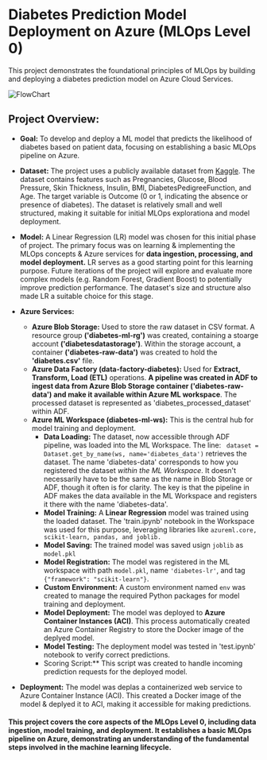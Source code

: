 # Diabetes Prediction Model Deployment on Azure (MLOps Level 0)

This project demonstrates the foundational principles of MLOps by building and deploying a diabetes prediction model on Azure Cloud Services.

![FlowChart](https://github.com/user-attachments/assets/5e002f23-a472-477f-a129-0353c039cd2f)


## Project Overview:

* **Goal:** To develop and deploy a ML model that predicts the likelihood of diabetes based on patient data, focusing on establishing a basic MLOps pipeline on Azure.
* **Dataset:** The project uses a publicly available dataset from [Kaggle](link). The dataset contains features such as Pregnancies, Glucose, Blood Pressure, Skin Thickness, Insulin, BMI, DiabetesPedigreeFunction, and Age. The target variable is Outcome (0 or 1, indicating the absence or presence of diabetes). The dataset is relatively small and well structured, making it suitable for initial MLOps explorationa and model deployment.
* **Model:** A Linear Regression (LR) model was chosen for this initial phase of project. The primary focus was on learning & implementing the MLOps concepts & Azure services for **data ingestion, processing, and model deployment.** LR serves as a good starting point for this learning purpose. Future iterations of the project will explore and evaluate more complex models (e.g. Random Forest, Gradient Boost) to potentially improve prediction performance. The dataset's size and structure also made LR a suitable choice for this stage.
* **Azure Services:**
   * **Azure Blob Storage:** Used to store the raw dataset in CSV format. A resource group **('diabetes-ml-rg')** was created, containing a stoarge account **('diabetesdatastorage')**. Within the storage account, a container **('diabetes-raw-data')** was created to hold the **'diabetes.csv'** file.
   * **Azure Data Factory (data-factory-diabetes):** Used for **Extract, Transform, Load (ETL)** operations. **A pipeline was created in ADF to ingest data from Azure Blob Storage container ('diabetes-raw-data') and make it available within Azure ML workspace**. The processed dataset is represented as 'diabetes_processed_dataset' within ADF.
   * **Azure ML Workspace (diabetes-ml-ws):** This is the central hub for model training and deployment.
       * **Data Loading:** The dataset, now accessible through ADF pipeline, was loaded into the ML Workspace. The line: ``` dataset = Dataset.get_by_name(ws, name='diabetes_data')``` retrieves the dataset.  The name 'diabetes-data' corresponds to how you registered the dataset *within the ML Workspace*. It doesn't necessarily have to be the same as the name in Blob Storage or ADF, though it often is for clarity. The key is that the pipeline in ADF makes the data available in the ML Workspace and registers it there with the name 'diabetes-data'.
      * **Model Training:** A **Linear Regression** model was trained using the loaded dataset. The 'train.ipynb' notebook in the Workspace was used for this purpose, leveraging libraries like ```azureml.core, scikit-learn, pandas, and joblib.```
      * **Model Saving:** The trained model was saved usign ```joblib``` as ```model.pkl```
      * **Model Registration:** The model was registered in the ML workspace with path ```model.pkl```, name ```'diabetes-lr'```, and tag ```{"framework": "scikit-learn"}```.
      * **Custom Environment:** A custom environment named ```env``` was created to manage the required Python packages for model training and deployment.
      * **Model Deployment:** The model was deployed to **Azure Container Instances (ACI)**. This process automatically created an Azure Container Registry to store the Docker image of the deplyed model.
      * **Model Testing:** The deployment model was tested in 'test.ipynb' notebook to verify correct predictions.
      * Scoring Script:** This script was created to handle incoming prediction requests for the deployed model.

* **Deployment:** The model was deplas a containerized web service to Azure Container Instance (ACI). This created a Docker image of the model & deplyed it to ACI, making it accessible for making predictions.

#### This project covers the core aspects of the MLOps Level 0, including **data ingestion, model training, and deployment.** It establishes a basic MLOps pipeline on Azure, demonstrating an understanding of the fundamental steps involved in the machine learning lifecycle.
